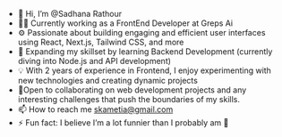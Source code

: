 - 👋 Hi, I’m @Sadhana Rathour
- 👩‍💻 Currently working as a FrontEnd Developer at Greps Ai
- ⚙️ Passionate about building engaging and efficient user interfaces using React, Next.js, Tailwind CSS, and more
- 🌱 Expanding my skillset by learning Backend Development (currently diving into Node.js and API development)
- 💡 With 2 years of experience in Frontend, I enjoy experimenting with new technologies and creating dynamic projects
- 💞️Open to collaborating on web development projects and any interesting challenges that push the boundaries of my skills.
- 📫 How to reach me skametia@gmail.com 
- ⚡ Fun fact:  I believe I’m a lot funnier than I probably am 🌻
